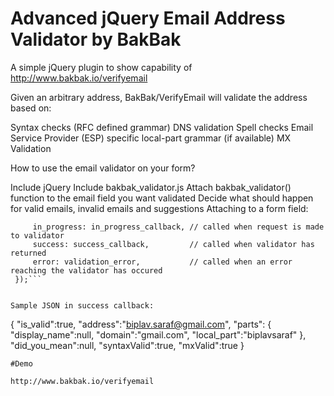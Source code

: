 # Advanced jQuery Email Address Validator by BakBak
A simple jQuery plugin to show capability of http://www.bakbak.io/verifyemail

Given an arbitrary address, BakBak/VerifyEmail will validate the address based on:

Syntax checks (RFC defined grammar)
DNS validation
Spell checks
Email Service Provider (ESP) specific local-part grammar (if available)
MX Validation

How to use the email validator on your form?

Include jQuery
Include bakbak_validator.js
Attach bakbak_validator() function to the email field you want validated
Decide what should happen for valid emails, invalid emails and suggestions
Attaching to a form field:

  ``` $('jquery_selector').bakbak_validator({
       in_progress: in_progress_callback, // called when request is made to validator
       success: success_callback,         // called when validator has returned
       error: validation_error,           // called when an error reaching the validator has occured
   });```


Sample JSON in success callback:
```
 {
 "is_valid":true,
 "address":"biplav.saraf@gmail.com",
 "parts":
       {
       "display_name":null,
       "domain":"gmail.com",
       "local_part":"biplavsaraf"
       },
  "did_you_mean":null,
  "syntaxValid":true,
  "mxValid":true
}
```
#Demo

http://www.bakbak.io/verifyemail
